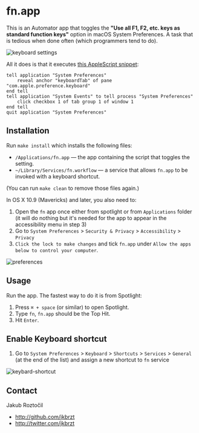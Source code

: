 # fn.app

This is an Automator app that toggles the
**"Use all F1, F2, etc. keys as standard function keys"**
option in macOS System Preferences. A task that is tedious
when done often (which programmers tend to do).

![keyboard settings](https://github.com/jkbrzt/macos-fn-toggle/blob/master/screenshots/keyboard-settings.png)

All it does is that it executes [this AppleScript snippet](http://apple.stackexchange.com/questions/59178/toggle-use-all-f1-f2-as-standard-keys-via-script#answer-60496):

```applescript
tell application "System Preferences"
	reveal anchor "keyboardTab" of pane "com.apple.preference.keyboard"
end tell
tell application "System Events" to tell process "System Preferences"
	click checkbox 1 of tab group 1 of window 1
end tell
quit application "System Preferences"
```


## Installation

Run `make install` which installs the following files:

* `/Applications/fn.app` — the app containing the script that toggles the setting.
* `~/Library/Services/fn.workflow` — a service that allows `fn.app` to be invoked with a keyboard shortcut.

(You can run `make clean` to remove those files again.)

In OS X 10.9 (Mavericks) and later, you also need to:

1. Open the `fn` app once either from spotlight or from `Applications` folder (it will do nothing but it's needed for the app to appear in  the accessibility menu in step 3)
2. Go to `System Preferences` > `Security & Privacy` > `Accessibility` > `Privacy` 
3. `Click the lock to make changes` and tick `fn.app` under `Allow the apps below to control your computer`.


![preferences](https://github.com/jkbrzt/macos-fn-toggle/blob/master/screenshots/privacy-settings.png)


## Usage

Run the app. The fastest way to do it is from Spotlight:

1. Press `⌘ + space` (or similar) to open Spotlight.
2. Type `fn`, `fn.app` should be the Top Hit.
3. Hit `Enter`.

## Enable Keyboard shortcut

1. Go to `System Preferences` > `Keyboard` > `Shortcuts` > `Services` > `General` (at the end of the list) and assign a new shortcut to `fn` service


![keybard-shortcut](https://github.com/jkbrzt/macos-fn-toggle/blob/master/screenshots/keyboard-shortcut.png)


## Contact

Jakub Roztočil

* http://github.com/jkbrzt
* http://twitter.com/jkbrzt
